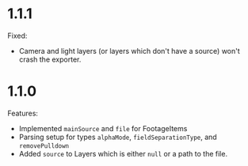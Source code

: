 # 1.1.1

Fixed:

- Camera and light layers (or layers which don't have a source) won't crash the exporter.

# 1.1.0

Features:

- Implemented `mainSource` and `file` for FootageItems
- Parsing setup for types `alphaMode`, `fieldSeparationType`, and `removePulldown`
- Added `source` to Layers which is either `null` or a path to the file.

